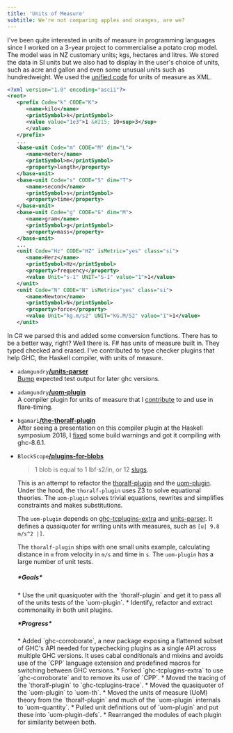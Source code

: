 ```yaml
---
title: 'Units of Measure'
subtitle: We're not comparing apples and oranges, are we?
---
```

I've been quite interested in units of measure in programming languages since I
worked on a 3-year project to commercialise a potato crop model. The model was
in NZ customary units; kgs, hectares and litres. We stored the data in SI units
but we also had to display in the user's choice of units, such as acre and
gallon and even some unusual units such as hundredweight. We used the [unified code](https://en.wikipedia.org/wiki/Unified_Code_for_Units_of_Measure) for units of measure as XML.

```xml
<?xml version="1.0" encoding="ascii"?>
<root>
   <prefix Code="k" CODE="K">
      <name>kilo</name>
      <printSymbol>k</printSymbol>
      <value value="1e3">1 &#215; 10<sup>3</sup>
      </value>
   </prefix>
   ...
   <base-unit Code="m" CODE="M" dim="L">
      <name>meter</name>
      <printSymbol>m</printSymbol>
      <property>length</property>
   </base-unit>
   <base-unit Code="s" CODE="S" dim="T">
      <name>second</name>
      <printSymbol>s</printSymbol>
      <property>time</property>
   </base-unit>
   <base-unit Code="g" CODE="G" dim="M">
      <name>gram</name>
      <printSymbol>g</printSymbol>
      <property>mass</property>
   </base-unit>
   ...
   <unit Code="Hz" CODE="HZ" isMetric="yes" class="si">
      <name>Herz</name>
      <printSymbol>Hz</printSymbol>
      <property>frequency</property>
      <value Unit="s-1" UNIT="S-1" value="1">1</value>
   </unit>
   <unit Code="N" CODE="N" isMetric="yes" class="si">
      <name>Newton</name>
      <printSymbol>N</printSymbol>
      <property>force</property>
      <value Unit="kg.m/s2" UNIT="KG.M/S2" value="1">1</value>
   </unit>
```

In C# we parsed this and added some conversion functions. There has to be a
better way, right? Well there is. F# has units of measure built in. They typed
checked and erased. I've contributed to type checker plugins that help GHC, the
Haskell compiler, with units of measure.

* `adamgundry`[**/units-parser**](https://github.com/adamgundry/units-parser)  
[Bump](https://github.com/adamgundry/units-parser/commit/9db2652bfbeea5d69f590ce15c171d7b9801bb60)
expected test output for later ghc versions.
* `adamgundry`[**/uom-plugin**](http://hackage.haskell.org/package/uom-plugin)  
A compiler plugin for units of measure that
I [contribute](https://github.com/adamgundry/uom-plugin/graphs/contributors)
to and use in flare-timing.
* `bgamari`[**/the-thoralf-plugin**](https://cs.brynmawr.edu/~rae/papers/2018/thoralf/thoralf.pdf)  
After seeing a presentation on this compiler plugin at the Haskell symposium
2018,
I [fixed](https://github.com/bgamari/the-thoralf-plugin/commits?author=philderbeast)
some build warnings and got it compiling with ghc-8.6.1.
* `BlockScope`[**/plugins-for-blobs**](https://github.com/BlockScope/plugins-for-blobs)  

    > 1 blob is equal to 1 lbf⋅s2/in, or 12 [slugs][slug].

    This is an attempt to refactor the [thoralf-plugin][thoralf-plugin] and the
    [uom-plugin][uom-plugin]. Under the hood, the `thoralf-plugin` uses Z3 to solve
    equational theories. The `uom-plugin` solves trivial equations, rewrites and
    simplifies constraints and makes substitutions.

    [slug]: https://en.wikipedia.org/wiki/Slug_(unit)
    [uom-plugin]: https://github.com/adamgundry/uom-plugin
    [thoralf-plugin]: https://github.com/bgamari/the-thoralf-plugin
    [ghc-tcplugins-extra]: https://github.com/BlockScope/ghc-tcplugins-extra
    [units-parser]: https://github.com/adamgundry/units-parser

    The `uom-plugin` depends on [ghc-tcplugins-extra][ghc-tcplugins-extra] and
    [units-parser][units-parser]. It defines a quasiquoter for writing units with
    measures, such as `[u| 9.8 m/s^2 |]`.

    The `thoralf-plugin` ships with one small units example, calculating distance
    in `m` from velocity in `m/s` and time in `s`. The `uom-plugin` has a large
    number of unit tests.

    <h5>*Goals*</h5>
    * Use the unit quasiquoter with the `thoralf-plugin` and get it to pass all of
      the units tests of the `uom-plugin`.
    * Identify, refactor and extract commonality in both unit plugins.

    <h5 style="margin-top: 1em">*Progress*</h5>
    * Added `ghc-corroborate`, a new package exposing a flattened subset of GHC's
      API needed for typechecking plugins as a single API across multiple GHC
      versions. It uses cabal conditionals and mixins and avoids use of the `CPP`
      language extension and predefined macros for switching between GHC versions.
    * Forked `ghc-tcplugins-extra` to use `ghc-corroborate` and to remove its use
      of `CPP`.
    * Moved the tracing of the `thoralf-plugin` to `ghc-tcplugins-trace`.
    * Moved the quasiquoter of the `uom-plugin` to `uom-th`.
    * Moved the units of measure (UoM) theory from the `thoralf-plugin` and much of
      the `uom-plugin` internals to `uom-quantity`.
    * Pulled unit definitions out of `uom-plugin` and put these into
      `uom-plugin-defs`.
    * Rearranged the modules of each plugin for similarity between both.